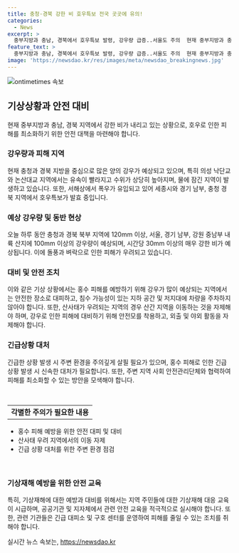 ```yaml
---
title: 충청·경북 강한 비 호우특보 전국 곳곳에 유의!
categories:
  - News
excerpt: >
  중부지방과 충남, 경북에서 호우특보 발령, 강우량 급증..서울도 주의  현재 중부지방과 충남, 경북 지역에서 호우특보가 발효 중이며, 강한 비가 지속되고 있습니다. 특히 충청과 경북 북부 지역에는 120mm 이상의 많은 비가, 서울 및 경기 남부 등 다른 지역에도 100mm 이상의 강한 비가 예상되고, 벼락과 돌풍으로 인한 피해가 우려됩니다. 현재 서울은 비가 내리지 않고 있지만, 주의가 요망됩니다.
feature_text: >
  중부지방과 충남, 경북에서 호우특보 발령, 강우량 급증..서울도 주의  현재 중부지방과 충남, 경북 지역에서 호우특보가 발효 중이며, 강한 비가 지속되고 있습니다. 특히 충청과 경북 북부 지역에는 120mm 이상의 많은 비가, 서울 및 경기 남부 등 다른 지역에도 100mm 이상의 강한 비가 예상되고, 벼락과 돌풍으로 인한 피해가 우려됩니다. 현재 서울은 비가 내리지 않고 있지만, 주의가 요망됩니다.
image: 'https://newsdao.kr/res/images/meta/newsdao_breakingnews.jpg'
---
```


<p><img src="https://newsdao.kr/res/images/meta/newsdao_breakingnews.jpg" alt="ontimetimes 속보" /></p>

<h2 data-ke-size="size26">기상상황과 안전 대비</h2>

<p data-ke-size="size16">현재 중부지방과 충남, 경북 지역에서 강한 비가 내리고 있는 상황으로, 호우로 인한 피해를 최소화하기 위한 안전 대책을 마련해야 합니다.</p>

<h3>강우량과 피해 지역</h3>

<p data-ke-size="size16">현재 충청과 경북 지방을 중심으로 많은 양의 강우가 예상되고 있으며, 특히 의성 낙단교와 논산대교 지역에서는 유속이 빨라지고 수위가 상당히 높아지며, 물에 잠긴 지역이 발생하고 있습니다. 또한, 서해상에서 폭우가 유입되고 있어 세종시와 경기 남부, 충청 경북 지역에서 호우특보가 발효 중입니다.</p>

<h3>예상 강우량 및 동반 현상</h3>

<p data-ke-size="size16">오늘 하루 동안 충청과 경북 북부 지역에 120mm 이상, 서울, 경기 남부, 강원 중남부 내륙 산지에 100mm 이상의 강우량이 예상되며, 시간당 30mm 이상의 매우 강한 비가 예상됩니다. 이에 돌풍과 벼락으로 인한 피해가 우려되고 있습니다.</p>

<h3>대비 및 안전 조치</h3>

<p data-ke-size="size16">이와 같은 기상 상황에서는 홍수 피해를 예방하기 위해 강우가 많이 예상되는 지역에서는 안전한 장소로 대피하고, 침수 가능성이 있는 지하 공간 및 저지대에 차량을 주차하지 않아야 합니다. 또한, 산사태가 우려되는 지역의 경우 산간 지역을 이동하는 것을 자제해야 하며, 강우로 인한 피해에 대비하기 위해 안전모를 착용하고, 외출 및 야외 활동을 자제해야 합니다.</p>

<h3>긴급상황 대처</h3>

<p data-ke-size="size16">긴급한 상황 발생 시 주변 환경을 주의깊게 살필 필요가 있으며, 홍수 피해로 인한 긴급 상황 발생 시 신속한 대처가 필요합니다. 또한, 주변 지역 사회 안전관리단체와 협력하여 피해를 최소화할 수 있는 방안을 모색해야 합니다.</p>

<p data-ke-size="size16">&nbsp;</p>

<table>
    <tbody>
        <tr>
            <td style="text-align: center; height: 17px;"><b>각별한 주의가 필요한 내용</b></td>
        </tr>
    </tbody>
</table>

<ul>
    <li>홍수 피해 예방을 위한 안전 대피 및 대비</li>
    <li>산사태 우려 지역에서의 이동 자제</li>
    <li>긴급 상황 대처를 위한 주변 환경 점검</li>
</ul>

<p data-ke-size="size16">&nbsp;</p>

<h3>기상재해 예방을 위한 안전 교육</h3>

<p data-ke-size="size16">특히, 기상재해에 대한 예방과 대비를 위해서는 지역 주민들에 대한 기상재해 대응 교육이 시급하며, 공공기관 및 지자체에서 관련 안전 교육을 적극적으로 실시해야 합니다. 또한, 관련 기관들은 긴급 대피소 및 구호 센터를 운영하여 피해를 줄일 수 있는 조치를 취해야 합니다.</p>
실시간 뉴스 속보는, <a href="https://newsdao.kr" rel="dofollow">https://newsdao.kr</a>


